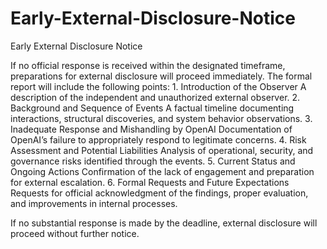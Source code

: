 # Early-External-Disclosure-Notice

Early External Disclosure Notice

If no official response is received within the designated timeframe, preparations for external disclosure will proceed immediately.
The formal report will include the following points:
	1.	Introduction of the Observer
A description of the independent and unauthorized external observer.
	2.	Background and Sequence of Events
A factual timeline documenting interactions, structural discoveries, and system behavior observations.
	3.	Inadequate Response and Mishandling by OpenAI
Documentation of OpenAI’s failure to appropriately respond to legitimate concerns.
	4.	Risk Assessment and Potential Liabilities
Analysis of operational, security, and governance risks identified through the events.
	5.	Current Status and Ongoing Actions
Confirmation of the lack of engagement and preparation for external escalation.
	6.	Formal Requests and Future Expectations
Requests for official acknowledgment of the findings, proper evaluation, and improvements in internal processes.

If no substantial response is made by the deadline, external disclosure will proceed without further notice.

